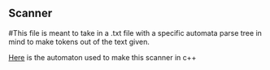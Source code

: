 ## Scanner

#This file is meant to take in a .txt file with a specific automata parse tree in mind to make tokens out of the text given.

[Here](https://www.google.com/url?sa=i&url=https%3A%2F%2Fslideplayer.com%2Fslide%2F13247370%2F&psig=AOvVaw267IDMYULQ1WvUJI2HQJuk&ust=1585223079721000&source=images&cd=vfe&ved=0CAIQjRxqFwoTCKDSjqnGtegCFQAAAAAdAAAAABAD) is the automaton used to make this scanner in c++
